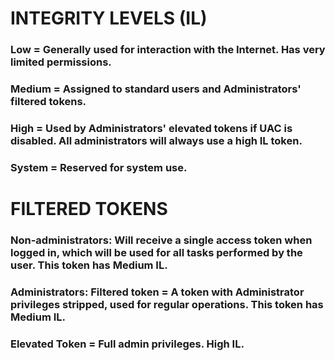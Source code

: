 # INTEGRITY LEVELS (IL)

### Low = Generally used for interaction with the Internet. Has very limited permissions.

### Medium = Assigned to standard users and Administrators' filtered tokens.

### High = Used by Administrators' elevated tokens if UAC is disabled. All administrators will always use a high IL token.

### System = Reserved for system use.

# FILTERED TOKENS

### Non-administrators: Will receive a single access token when logged in, which will be used for all tasks performed by the user. This token has Medium IL.

### Administrators: Filtered token = A token with Administrator privileges stripped, used for regular operations. This token has Medium IL.

### Elevated Token = Full admin privileges. High IL.
